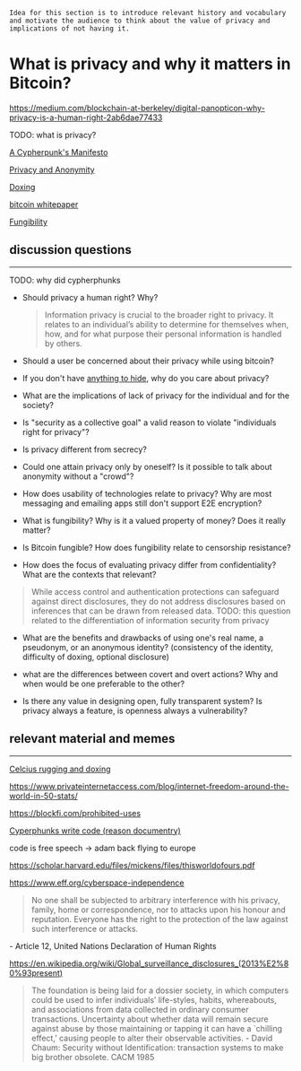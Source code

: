 ```
Idea for this section is to introduce relevant history and vocabulary and motivate the audience to think about the value of privacy and implications of not having it.
```
# What is privacy and why it matters in Bitcoin?




https://medium.com/blockchain-at-berkeley/digital-panopticon-why-privacy-is-a-human-right-2ab6dae77433



TODO: what is privacy?

[A Cypherpunk's Manifesto](https://www.activism.net/cypherpunk/manifesto.html)

[Privacy and Anonymity](https://www.privateinternetaccess.com/blog/how-does-privacy-differ-from-anonymity-and-why-are-both-important/) 

[Doxing](https://en.wikipedia.org/wiki/Doxing)

<!-- [Princlipes of Bitcoin](https://en.bitcoin.it/wiki/Principles_of_Bitcoin) //remove? use whitepaper instead -->
[bitcoin whitepaper](https://bitcoin.org/bitcoin.pdf)

[Fungibility](https://en.bitcoin.it/wiki/Fungibility)



## discussion questions
--- 

<!-- - What is an "open society"? -->
  <!-- >"a society in which an individual is confronted with personal decisions" 
  \-popper -->

<!-- - Take two societies, in one individual is burdened by the responsibility of making personal decisions and suffering -->

<!-- - Why does privacy matter? -->

TODO: why did cypherphunks

- Should privacy a human right? Why?
  >Information privacy is crucial to the broader right to privacy. It relates to an individual’s ability to determine for themselves when, how, and for what purpose their personal information is handled by others.

- Should a user be concerned about their privacy while using bitcoin?

- If you don't have [anything to hide](https://en.wikipedia.org/wiki/Nothing_to_hide_argument), why do you care about privacy?

- What are the implications of lack of privacy for the individual and for the society?

- Is "security as a collective goal" a valid reason to violate "individuals right for privacy"? 

- Is privacy different from secrecy? 
  
- Could one attain privacy only by oneself? Is it possible to talk about anonymity without a "crowd"? 

- How does usability of technologies relate to privacy? Why are most messaging and emailing apps still don't support E2E encryption?

- What is fungibility? Why is it a valued property of money? Does it really matter?
  <!-- - What are the prerequisites for censorship? -->

- Is Bitcoin fungible? How does fungibility relate to censorship resistance?

- How does the focus of evaluating privacy differ from confidentiality? What are the contexts that  relevant?
> While access control and authentication protections can safeguard against direct disclosures, they do not address disclosures based on inferences that can be drawn from released data.
TODO: this question related to the differentiation of information security from privacy

- What are the benefits and drawbacks of using one's real name, a pseudonym, or an anonymous identity? (consistency of the identity, difficulty of doxing, optional disclosure)

- what are the differences between covert and overt actions? Why and when would be one preferable to the other?

- Is there any value in designing open, fully transparent system? Is privacy always a feature, is openness always a vulnerability?

<!-- - Is privacy more important than auditability, should there be a trade-off between the two? -->







## relevant material and memes
--- 

[Celcius rugging and doxing](https://twitter.com/hdevalence/status/1578128350958059520)

https://www.privateinternetaccess.com/blog/internet-freedom-around-the-world-in-50-stats/

https://blockfi.com/prohibited-uses

[Cyperphunks write code (reason documentry)](https://www.youtube.com/watch?v=9vM0oIEhMag)

code is free speech -> adam back flying to europe

https://scholar.harvard.edu/files/mickens/files/thisworldofours.pdf

https://www.eff.org/cyberspace-independence


> No one shall be subjected to arbitrary inter­fer­ence with his privacy, family, home or corre­spon­dence, nor to attacks upon his honour and reputa­tion. Everyone has the right to the protec­tion of the law against such inter­fer­ence or attacks.

\- Article 12, United Nations Decla­ra­tion of Human Rights

https://en.wikipedia.org/wiki/Global_surveillance_disclosures_(2013%E2%80%93present)


> The foundation is being laid for a dossier society, in which computers could be used to infer individuals’ life-styles, habits, whereabouts, and associations from data collected in ordinary consumer transactions. Uncertainty about whether data will remain secure against abuse by those maintaining or tapping it can have a `chilling effect,’ causing people to alter their observable activities. 
\- David Chaum: Security without Identification: transaction systems to make big brother obsolete. CACM 1985